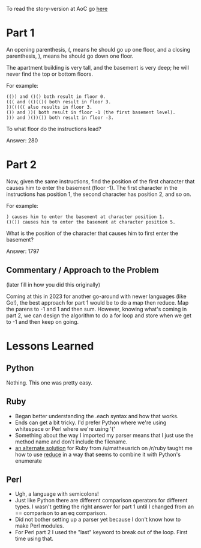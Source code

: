 To read the story-version at AoC go [here](https://adventofcode.com/2015/day/1)

# Part 1

An opening parenthesis, (, means he should go up one floor, and a closing parenthesis, ), means he should go down one floor.

The apartment building is very tall, and the basement is very deep; he will never find the top or bottom floors.

For example:

    (()) and ()() both result in floor 0.
    ((( and (()(()( both result in floor 3.
    ))((((( also results in floor 3.
    ()) and ))( both result in floor -1 (the first basement level).
    ))) and )())()) both result in floor -3.

To what floor do the instructions lead?

Answer: 280

# Part 2

Now, given the same instructions, find the position of the first character that causes him to enter the basement (floor -1). The first character in the instructions has position 1, the second character has position 2, and so on.

For example:

    ) causes him to enter the basement at character position 1.
    ()()) causes him to enter the basement at character position 5.

What is the position of the character that causes him to first enter the basement?

Answer: 1797
## Commentary / Approach to the Problem
(later fill in how you did this originally)

Coming at this in 2023 for another go-around with newer languages (like Go!), the best approach for part 1 would be to do a map then reduce. Map the parens to -1 and 1 and then sum. However, knowing what's coming in part 2, 
we can design the algorithm to do a for loop and store when we get to -1 and then keep on going.

# Lessons Learned

## Python

Nothing. This one was pretty easy.

## Ruby

- Began better understanding the .each syntax and how that works.
- Ends can get a bit tricky. I'd prefer Python where we're using whitespace or
Perl where we're using '{'
- Something about the way I imported my parser means that I just use the method name
and don't include the filename.
- [an alternate solution](https://github.com/djotaku/adventofcode/blob/main/2015/Day_01/Ruby/alternate_part_1.rb) for Ruby from /u/matheusrich on /r/ruby taught me how to use [reduce](https://docs.ruby-lang.org/en/3.0.0/Enumerable.html#method-i-reduce) in a way that seems to combine it with Python's enumerate

## Perl 
- Ugh, a language with semicolons!
- Just like Python there are different comparison operators for different types.
I wasn't getting the right answer for part 1 until I changed from an == comparison to an eq comparison.
- Did not bother setting up a parser yet because I don't know how to make
Perl modules.
- For Perl part 2 I used the "last" keyword to break out of the loop. First time using that.
